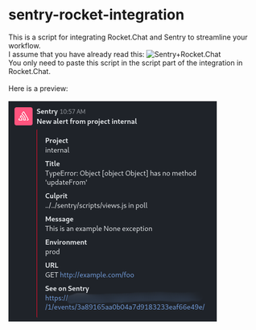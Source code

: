 # sentry-rocket-integration
This is a script for integrating Rocket.Chat and Sentry to streamline your workflow.
 <br />I assume that you have already read this: ![Sentry+Rocket.Chat](https://docs.rocket.chat/use-rocket.chat/workspace-administration/integrations/sentry)
 <br />You only need to paste this script in the script part of the integration in Rocket.Chat.<br />
  <br />
  Here is a preview: <br />
  <br />
  ![Here is a preview](https://raw.githubusercontent.com/AliML111/sentry-rocket-integration/main/Preview.png)

